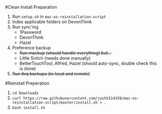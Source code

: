 #Clean Install Preparation
1. Run `setup.sh` in `mac-os-reinstallation-script`
2. Index applicable folders on DevonThink
2. Run sync'ing
    * 1Password
    * DevonThink
    * Hazel
3. Preference backup
    * <s>Run mackup (should handle everything) but...</s>
    * Little Snitch (needs done manually)
    * BetterTouchTool, Alfred, Hazel (should auto-sync, double check this is done)
4. <s>Run Arq backups (to local and remote)</s>



#Reinstall Preperation

1. `cd Downloads`
2. `curl https://raw.githubusercontent.com/joshS314159/mac-os-reinstallation-script/master/install.sh > .`
3. `bash install.sh`